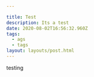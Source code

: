 ```yaml
---

title: Test
description: Its a test
date: 2020-08-02T16:56:32.960Z
tags:
  - ags
  - tags
layout: layouts/post.html
---
```

testing